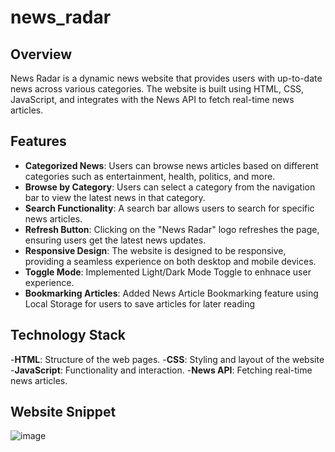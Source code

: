 # news_radar

## Overview
News Radar is a dynamic news website that provides users with up-to-date news across various categories. The website is built using HTML, CSS, JavaScript, and integrates with the News API to fetch real-time news articles.

## Features
- **Categorized News**: Users can browse news articles based on different categories such as entertainment, health, politics, and more.
- **Browse by Category**: Users can select a category from the navigation bar to view the latest news in that category.
- **Search Functionality**: A search bar allows users to search for specific news articles.
- **Refresh Button**: Clicking on the "News Radar" logo refreshes the page, ensuring users get the latest news updates.
- **Responsive Design**: The website is designed to be responsive, providing a seamless experience on both desktop and mobile devices.
- **Toggle Mode**: Implemented Light/Dark Mode Toggle to enhnace user experience.
- **Bookmarking Articles**: Added News Article Bookmarking feature using Local Storage for users to save articles for later reading
## Technology Stack
-**HTML**: Structure of the web pages.
-**CSS**:  Styling and layout of the website
-**JavaScript**: Functionality and interaction.
-**News API**: Fetching real-time news articles.

## Website Snippet
![image](https://github.com/user-attachments/assets/d93913ad-7899-4f74-84c6-d9dfc7da8a7b)

  
